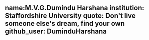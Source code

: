 name:M.V.G.Dumindu Harshana
institution: Staffordshire University
quote: Don't live someone else's dream, find your own
github_user: DuminduHarshana
---
